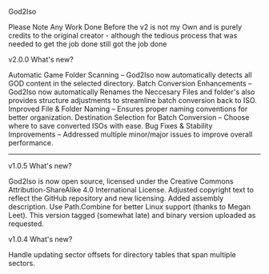 God2Iso

Please Note Any Work Done Before the v2 is not my Own 
and is purely credits to the original creator - although the tedious process that was needed to get the job done  still got the job done 

v2.0.0
What's new?

Automatic Game Folder Scanning – 
God2Iso now automatically detects all GOD content in the selected directory.
Batch Conversion Enhancements –
God2Iso now automatically Renames the Neccesary Files and folder's also provides structure adjustments to streamline batch conversion back to ISO.
Improved File & Folder Naming –
Ensures proper naming conventions for better organization.
Destination Selection for Batch Conversion – 
Choose where to save converted ISOs with ease.
Bug Fixes & Stability Improvements –
Addressed multiple minor/major issues to improve overall performance.

------------------------------------------------------------------------------------------------------------------------------------------------

v1.0.5
What's new?

God2Iso is now open source, licensed under the Creative Commons Attribution-ShareAlike 4.0 International License.
Adjusted copyright text to reflect the GitHub repository and new licensing.
Added assembly description.
Use Path.Combine for better Linux support (thanks to Megan Leet).
This version tagged (somewhat late) and binary version uploaded as requested.



v1.0.4
What's new?

Handle updating sector offsets for directory tables that span multiple sectors.

